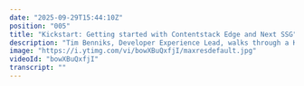 ```yaml
---
date: "2025-09-29T15:44:10Z"
position: "005"
title: "Kickstart: Getting started with Contentstack Edge and Next SSG"
description: "Tim Benniks, Developer Experience Lead, walks through a Kickstart Next SSG front-end implementation.\n\nVisit our docs for an in-depth write up: https://www.contentstack.com/docs/developers/kickstarts/next\n\nJoin our community: https://community.contentstack.com"
image: "https://i.ytimg.com/vi/bowXBuQxfjI/maxresdefault.jpg"
videoId: "bowXBuQxfjI"
transcript: ""
---
```


